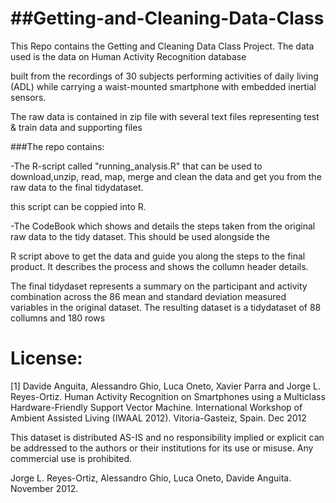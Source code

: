 ##Getting-and-Cleaning-Data-Class
===============================
This Repo contains the Getting and Cleaning Data Class Project. The data used is the data on Human Activity Recognition database

built from the recordings of 30 subjects performing activities of daily living (ADL) while carrying a waist-mounted smartphone with embedded inertial sensors.

The raw data is contained in zip file with several text files representing  test & train data and supporting files 


###The repo contains: 

-The R-script called "running_analysis.R" that can be used to download,unzip, read, map, merge and clean the data and get you from the raw data to the final tidydataset.

this script can be coppied into R. 


-The CodeBook which shows and details the steps taken from the original raw data to the tidy dataset. This should be used alongside the

R script above to get the data and guide you along the steps to the final product. It describes the process and shows the collumn header details.


The final tidydaset represents a summary on the participant and activity combination across the 86 mean and standard deviation measured variables in the original dataset. The resulting dataset is a tidydataset of 88 collumns and 180 rows












License:
========
[1] Davide Anguita, Alessandro Ghio, Luca Oneto, Xavier Parra and Jorge L. Reyes-Ortiz. Human Activity Recognition on Smartphones using a Multiclass Hardware-Friendly Support Vector Machine. International Workshop of Ambient Assisted Living (IWAAL 2012). Vitoria-Gasteiz, Spain. Dec 2012

This dataset is distributed AS-IS and no responsibility implied or explicit can be addressed to the authors or their institutions for its use or misuse. Any commercial use is prohibited.

Jorge L. Reyes-Ortiz, Alessandro Ghio, Luca Oneto, Davide Anguita. November 2012.
